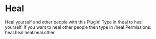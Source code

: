 # Heal

Heal yourself and other people with this Plugin!
Type in /heal to heal yourself.
If you want to heal other people then type in /heal <person>
Permissions:
  heal.heal
  heal.heal.other
